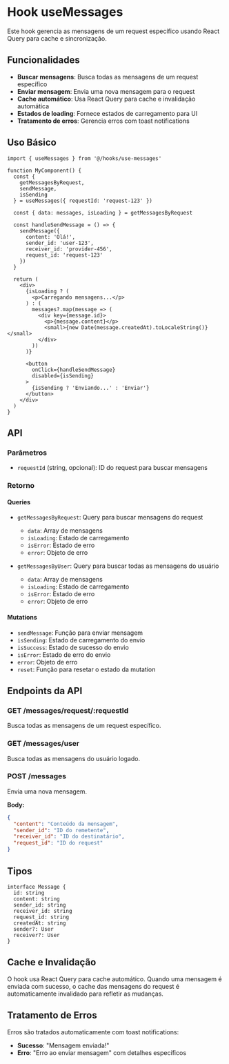 # Hook useMessages

Este hook gerencia as mensagens de um request específico usando React Query para cache e sincronização.

## Funcionalidades

- **Buscar mensagens**: Busca todas as mensagens de um request específico
- **Enviar mensagem**: Envia uma nova mensagem para o request
- **Cache automático**: Usa React Query para cache e invalidação automática
- **Estados de loading**: Fornece estados de carregamento para UI
- **Tratamento de erros**: Gerencia erros com toast notifications

## Uso Básico

```tsx
import { useMessages } from '@/hooks/use-messages'

function MyComponent() {
  const { 
    getMessagesByRequest, 
    sendMessage, 
    isSending 
  } = useMessages({ requestId: 'request-123' })

  const { data: messages, isLoading } = getMessagesByRequest

  const handleSendMessage = () => {
    sendMessage({
      content: 'Olá!',
      sender_id: 'user-123',
      receiver_id: 'provider-456',
      request_id: 'request-123'
    })
  }

  return (
    <div>
      {isLoading ? (
        <p>Carregando mensagens...</p>
      ) : (
        messages?.map(message => (
          <div key={message.id}>
            <p>{message.content}</p>
            <small>{new Date(message.createdAt).toLocaleString()}</small>
          </div>
        ))
      )}
      
      <button 
        onClick={handleSendMessage}
        disabled={isSending}
      >
        {isSending ? 'Enviando...' : 'Enviar'}
      </button>
    </div>
  )
}
```

## API

### Parâmetros

- `requestId` (string, opcional): ID do request para buscar mensagens

### Retorno

#### Queries
- `getMessagesByRequest`: Query para buscar mensagens do request
  - `data`: Array de mensagens
  - `isLoading`: Estado de carregamento
  - `isError`: Estado de erro
  - `error`: Objeto de erro

- `getMessagesByUser`: Query para buscar todas as mensagens do usuário
  - `data`: Array de mensagens
  - `isLoading`: Estado de carregamento
  - `isError`: Estado de erro
  - `error`: Objeto de erro

#### Mutations
- `sendMessage`: Função para enviar mensagem
- `isSending`: Estado de carregamento do envio
- `isSuccess`: Estado de sucesso do envio
- `isError`: Estado de erro do envio
- `error`: Objeto de erro
- `reset`: Função para resetar o estado da mutation

## Endpoints da API

### GET /messages/request/:requestId
Busca todas as mensagens de um request específico.

### GET /messages/user
Busca todas as mensagens do usuário logado.

### POST /messages
Envia uma nova mensagem.

**Body:**
```json
{
  "content": "Conteúdo da mensagem",
  "sender_id": "ID do remetente",
  "receiver_id": "ID do destinatário",
  "request_id": "ID do request"
}
```

## Tipos

```tsx
interface Message {
  id: string
  content: string
  sender_id: string
  receiver_id: string
  request_id: string
  createdAt: string
  sender?: User
  receiver?: User
}
```

## Cache e Invalidação

O hook usa React Query para cache automático. Quando uma mensagem é enviada com sucesso, o cache das mensagens do request é automaticamente invalidado para refletir as mudanças.

## Tratamento de Erros

Erros são tratados automaticamente com toast notifications:
- **Sucesso**: "Mensagem enviada!"
- **Erro**: "Erro ao enviar mensagem" com detalhes específicos
